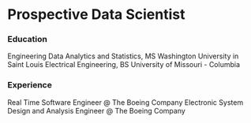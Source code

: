 # Prospective Data Scientist

### Education
Engineering Data Analytics and Statistics, MS
  Washington University in Saint Louis
Electrical Engineering, BS
  University of Missouri - Columbia

### Experience
Real Time Software Engineer @ The Boeing Company
Electronic System Design and Analysis Engineer @ The Boeing Company
